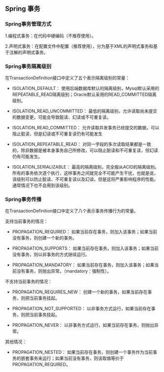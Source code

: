 Spring 事务
-----------------

### Spring事务管理方式

1.编程式事务：在代码中硬编码（不推荐使用）。

2.声明式事务：在配置文件中配置（推荐使用），分为基于XML的声明式事务和基于注解的声明式事务。

### Spring事务隔离级别

在TransactionDefinition接口中定义了五个表示隔离级别的常量：

 - ISOLATION_DEFAULT：
	使用后端数据库默认的隔离级别，Mysql默认采用的REPEATABLE_READ隔离级别；Oracle默认采用的READ_COMMITTED隔离级别。

 - ISOLATION_READ_UNCOMMITTED：
	最低的隔离级别，允许读取尚未提交的数据变更，可能会导致脏读、幻读或不可重复读。

 - ISOLATION_READ_COMMITTED：
	允许读取并发事务已经提交的数据，可以阻止脏读，但是幻读或不可重复读仍有可能发生

 - ISOLATION_REPEATABLE_READ：
	对同一字段的多次读取结果都是一致的，除非数据是被本身事务自己所修改，可以阻止脏读和不可重复读，但幻读仍有可能发生。

 - ISOLATION_SERIALIZABLE：
	最高的隔离级别，完全服从ACID的隔离级别。所有的事务依次逐个执行，这样事务之间就完全不可能产生干扰，也就是说，该级别可以防止脏读、不可重复读以及幻读。但是这将严重影响程序的性能。通常情况下也不会用到该级别。

### Spring事务传播

在TransactionDefinition接口中定义了八个表示事务传播行为的常量。

支持当前事务的情况：

 - PROPAGATION_REQUIRED：
 	如果当前存在事务，则加入该事务；如果当前没有事务，则创建一个新的事务。

 - PROPAGATION_SUPPORTS： 
	如果当前存在事务，则加入该事务；如果当前没有事务，则以非事务的方式继续运行。

 - PROPAGATION_MANDATORY： 
	如果当前存在事务，则加入该事务；如果当前没有事务，则抛出异常。（mandatory：强制性）。

不支持当前事务的情况：

 - PROPAGATION_REQUIRES_NEW： 
	创建一个新的事务，如果当前存在事务，则把当前事务挂起。

 - PROPAGATION_NOT_SUPPORTED： 
	以非事务方式运行，如果当前存在事务，则把当前事务挂起。

 - PROPAGATION_NEVER： 
	以非事务方式运行，如果当前存在事务，则抛出异常。

其他情况：

 - PROPAGATION_NESTED：
	 如果当前存在事务，则创建一个事务作为当前事务的嵌套事务来运行；如果当前没有事务，则该取值等价于PROPAGATION_REQUIRED。

 